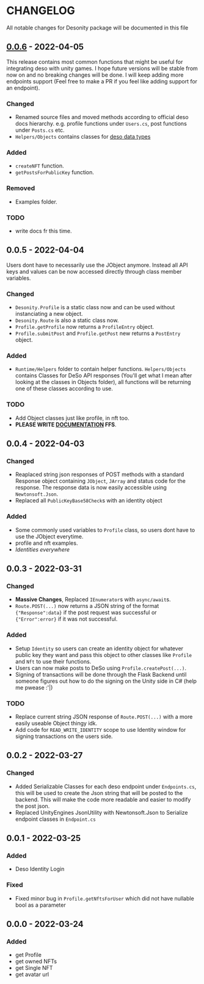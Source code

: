 # CHANGELOG

All notable changes for Desonity package will be documented in this file

## [0.0.6](https://github.com/desonity/desonity/releases/tag/0.0.6) - 2022-04-05

This release contains most common functions that might be useful for integrating deso with unity games. I hope future versions will be stable from now on and no breaking changes will be done. I will keep adding more endpoints support (Feel free to make a PR if you feel like adding support for an endpoint).

### Changed

- Renamed source files and moved methods according to official deso docs hierarchy. e.g. profile functions under `Users.cs`, post functions under `Posts.cs` etc.
- `Helpers/Objects` contains classes for [deso data types](https://docs.deso.org/for-developers/backend/blockchain-data/basics/data-types)

### Added

- `createNFT` function.
- `getPostsForPublicKey` function.

### Removed

- Examples folder.

### TODO

- write docs fr this time.

## 0.0.5 - 2022-04-04

Users dont have to necessarily use the JObject anymore. Instead all API keys and values can be now accessed directly through class member variables.

### Changed

- `Desonity.Profile` is a static class now and can be used without instanciating a new object.
- `Desonity.Route` is also a static class now.
- `Profile.getProfile` now returns a `ProfileEntry` object.
- `Profile.submitPost` and `Profile.getPost` new returns a `PostEntry` object.

### Added

- `Runtime/Helpers` folder to contain helper functions. `Helpers/Objects` contains Classes for DeSo API responses (You'll get what I mean after looking at the classes in Objects folder), all functions will be returning one of these classes according to use.

### TODO

- Add Object classes just like profile, in nft too.
- **PLEASE WRITE [DOCUMENTATION](https://desonity.github.io/docs) FFS**.

## 0.0.4 - 2022-04-03

### Changed

- Reaplaced string json responses of POST methods with a standard Response object containing `JObject`, `JArray` and status code for the response. The response data is now easily accessible using `Newtonsoft.Json`.
- Replaced all `PublicKeyBase58Check`s with an identity object

### Added

- Some commonly used variables to `Profile` class, so users dont have to use the JObject everytime.
- profile and nft examples.
- *Identities everywhere*

## 0.0.3 - 2022-03-31

### Changed

- **Massive Changes**, Replaced `IEnumerator`s with `async/await`s.
- `Route.POST(...)` now returns a JSON string of the format `{"Response":data}` if the post request was successful or `{"Error":error}` if it was not successful.

### Added

- Setup `Identity` so users can create an identity object for whatever public key they want and pass this object to other classes like `Profile` and `Nft` to use their functions.
- Users can now make posts to DeSo using `Profile.createPost(...)`.
- Signing of transactions will be done through the Flask Backend until someone figures out how to do the signing on the Unity side in C# (help me pwease :'|)

### TODO

- Replace current string JSON response of `Route.POST(...)` with a more easily useable Object thingy idk.
- Add code for `READ_WRITE_IDENTITY` scope to use Identity window for signing transactions on the users side.

## 0.0.2 - 2022-03-27

### Changed

- Added Serializable Classes for each deso endpoint under `Endpoints.cs`, this will be used to create the Json string that will be posted to the backend. This will make the code more readable and easier to modify the post json.
- Replaced UnityEngines JsonUtility with Newtonsoft.Json to Serialize endpoint classes in `Endpoint.cs`

## 0.0.1 - 2022-03-25

### Added

- Deso Identity Login

### Fixed

- Fixed minor bug in `Profile.getNftsForUser` which did not have nullable bool as a parameter

## 0.0.0 - 2022-03-24

### Added

- get Profile
- get owned NFTs
- get Single NFT
- get avatar url
